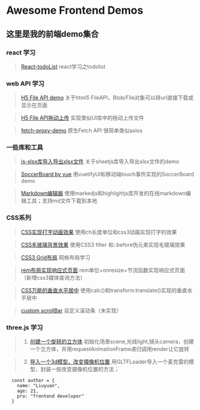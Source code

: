 # Awesome Frontend Demos
## 这里是我的前端demo集合
### react 学习
>[React-todoList](https://liuyuan0071.github.io/Awesome-Frontend-Demos/notePadDemo_byReact/1110_notepad.html) react学习之todolist

### web API 学习

>[H5 File API demo](https://liuyuan0071.github.io/Awesome-Frontend-Demos/fileAPI/fileAPI.html) 关于html5 FileAPI，Blob/File对象可以转url直接下载或显示在页面

>[H5 File API拖动上传](https://liuyuan0071.github.io/Awesome-Frontend-Demos/fileAPI/file.html) 实现类似UI库中的拖动上传文件

>[fetch-proxy-demo](https://liuyuan0071.github.io/Awesome-Frontend-Demos/fetch_proxy_demo/1115_fetch.html) 原生Fetch API 很简单类似axios
              
### 一些库和工具

>[js-xlsx库导入导出xlsx文件](https://liuyuan0071.github.io/Awesome-Frontend-Demos/xlsx.html) 关于sheetjs库导入导出xlsx文件的demo

>[SoccerBoard by vue](https://liuyuan0071.github.io/Awesome-Frontend-Demos/soccerboard_html/index.html) 用vuetifyUI和移动端touch事件实现的SoccerBoard demo   

>[Markdown编辑器](https://liuyuan0071.github.io/Awesome-Frontend-Demos/markdownEditor/markdownEditor.html) 使用markedjs和highlightjs库开发的在线markdown编辑工具；支持md文件下载到本地

### CSS系列

>[CSS实现打字动画效果](https://liuyuan0071.github.io/Awesome-Frontend-Demos/css_typing.html) 使用ch长度单位和css3动画实现打字的效果

>[CSS毛玻璃背景效果](https://liuyuan0071.github.io/Awesome-Frontend-Demos/css0819.html) 使用CSS3 filter 和::before伪元素实现毛玻璃效果

>[CSS3 Grid布局](https://liuyuan0071.github.io/Awesome-Frontend-Demos/grid-layout.html) 网格布局学习

>[rem布局实现响应式页面](https://liuyuan0071.github.io/Awesome-Frontend-Demos/rem-layout.html) rem单位+onresize+节流函数实现响应式页面（新增css3媒体查询方法）

>[CSS万能的垂直水平居中](https://liuyuan0071.github.io/Awesome-Frontend-Demos/center.html) 使用calc()和transform:translate()实现的垂直水平居中

>[custom scrollBar](https://liuyuan0071.github.io/Awesome-Frontend-Demos/CustomScrollbar/CustomScrollbar.html) 自定义滚动条（未实现）

### three.js 学习

>1. [创建一个旋转的立方体](https://liuyuan0071.github.io/Awesome-Frontend-Demos/threejs/threejs0719.html) 初始化场景scene,光线light,镜头camera，创建一个立方体，并用requestAnimationFrame递归调用render让它旋转

>2. [导入一个3d模型，改变摄像机位置](https://liuyuan0071.github.io/Awesome-Frontend-Demos/threejs/threejs071902.html) 用GLTFLoader导入一个麦克雷的模型，封装一些改变摄像机位置的方法；

```
  const author = {
    name: "Liuyuan",
    age: 21,
    pro: "frontend developer"
  }
```
